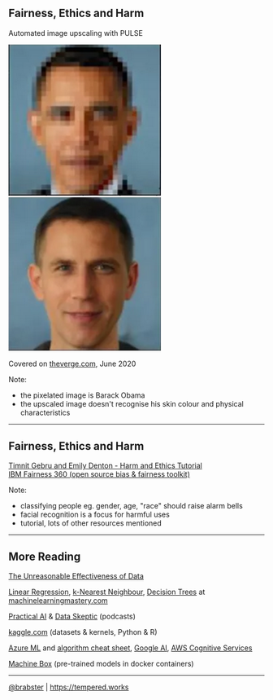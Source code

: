 ## Fairness, Ethics and Harm

Automated image upscaling with PULSE

<img src="images/obama.png" style="width: 300px"/>
<img class="fragment" src="images/not-obama.png" style="width: 300px"/>

Covered on [theverge.com](https://www.theverge.com/21298762/face-depixelizer-ai-machine-learning-tool-pulse-stylegan-obama-bias), June 2020

Note:
- the pixelated image is Barack Obama
- the upscaled image doesn't recognise his skin colour and physical characteristics

---

## Fairness, Ethics and Harm

<div>
<a href="https://sites.google.com/view/fatecv-tutorial/schedule">
    Timnit Gebru and Emily Denton - Harm and Ethics Tutorial 
</a>
</div>
<div>
<a href="https://developer.ibm.com/technologies/artificial-intelligence/projects/ai-fairness-360/">IBM Fairness 360 (open source bias & fairness toolkit)</a><br/>
</div>

Note:
- classifying people eg. gender, age, "race" should raise alarm bells
- facial recognition is a focus for harmful uses
- tutorial, lots of other resources mentioned

---

## More Reading

<div style="text-align: left">
<a href="https://static.googleusercontent.com/media/research.google.com/en//pubs/archive/35179.pdf">The Unreasonable Effectiveness of Data</a><br/>

<a href="https://machinelearningmastery.com/linear-regression-for-machine-learning/">Linear Regression</a>, <a href="https://machinelearningmastery.com/k-nearest-neighbors-for-machine-learning/">k-Nearest Neighbour</a>, <a href="https://machinelearningmastery.com/classification-and-regression-trees-for-machine-learning/">Decision Trees</a> at <a href="https://machinelearningmastery.com">machinelearningmastery.com</a><br/>

<a href="https://changelog.com/practicalai">Practical AI</a> & <a href="https://dataskeptic.com/">Data Skeptic</a> (podcasts)<br/>

[kaggle.com](https://kaggle.com) (datasets & kernels, Python & R)<br/>

<a href="https://azure.microsoft.com/en-gb/services/machine-learning/">Azure ML</a> and <a href="https://docs.microsoft.com/en-us/azure/machine-learning/algorithm-cheat-sheet">algorithm cheat sheet</a>, <a href="https://cloud.google.com/products/ai">Google AI</a>, <a href="https://aws.amazon.com/machine-learning/">AWS Cognitive Services</a><br/>

<a href="https://machinebox.io/">Machine Box</a> (pre-trained models in docker containers)<br/>

<hr/>
<footer>
    <a href="https://twitter.com/brabster">@brabster</a>
    |
    <a href="https://tempered.works">https://tempered.works</a>
</footer>